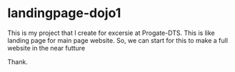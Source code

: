# landingpage-dojo1

This is my project that I create for excersie at Progate-DTS. This is like landing page for main page website. So, we can start for this to make a full website in the near futture

Thank.
